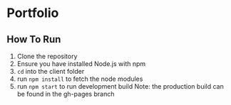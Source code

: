 # Portfolio

## How To Run
1. Clone the repository
2. Ensure you have installed Node.js with npm
3. `cd` into the client folder
4. run `npm install` to fetch the node modules
5. run `npm start` to run development build
Note: the production build can be found in the gh-pages branch